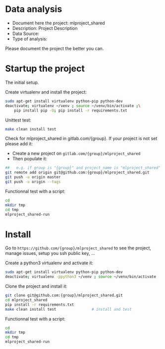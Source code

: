 # Data analysis
- Document here the project: mlproject_shared
- Description: Project Description
- Data Source:
- Type of analysis:

Please document the project the better you can.

# Startup the project

The initial setup.

Create virtualenv and install the project:
```bash
sudo apt-get install virtualenv python-pip python-dev
deactivate; virtualenv ~/venv ; source ~/venv/bin/activate ;\
    pip install pip -U; pip install -r requirements.txt
```

Unittest test:
```bash
make clean install test
```

Check for mlproject_shared in gitlab.com/{group}.
If your project is not set please add it:

- Create a new project on `gitlab.com/{group}/mlproject_shared`
- Then populate it:

```bash
##   e.g. if group is "{group}" and project_name is "mlproject_shared"
git remote add origin git@github.com:{group}/mlproject_shared.git
git push -u origin master
git push -u origin --tags
```

Functionnal test with a script:

```bash
cd
mkdir tmp
cd tmp
mlproject_shared-run
```

# Install

Go to `https://github.com/{group}/mlproject_shared` to see the project, manage issues,
setup you ssh public key, ...

Create a python3 virtualenv and activate it:

```bash
sudo apt-get install virtualenv python-pip python-dev
deactivate; virtualenv -ppython3 ~/venv ; source ~/venv/bin/activate
```

Clone the project and install it:

```bash
git clone git@github.com:{group}/mlproject_shared.git
cd mlproject_shared
pip install -r requirements.txt
make clean install test                # install and test
```
Functionnal test with a script:

```bash
cd
mkdir tmp
cd tmp
mlproject_shared-run
```
